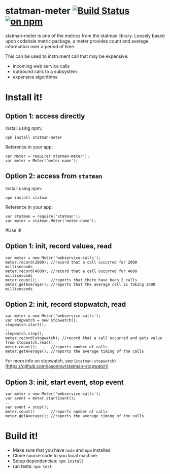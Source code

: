 # statman-meter [![Build Status](https://travis-ci.org/jasonray/statman-meter.svg?branch=master)](https://travis-ci.org/jasonray/statman-meter) [![on npm](http://img.shields.io/npm/v/statman-meter.svg?style=flat)](https://www.npmjs.org/package/statman-meter)
statman-meter is one of the metrics from the statman library. Loosely based upon codahale metric package, a meter provides count and average information over a period of time.

This can be used to instrument call that may be expensive:
- incoming web service calls
- outbound calls to a subsystem
- expensive algorithms

# Install it!
## Option 1: access directly
Install using npm:
```
npm install statman-meter
```

Reference in your app:
```
var Meter = require('statman-meter');
var meter = Meter('meter-name');
```

## Option 2: access from `statman`
Install using npm:
```
npm install statman
```

Reference in your app:
```
var statman = require('statman');
var meter = statman.Meter('meter-name');
```

#Use it!
## Option 1: init, record values, read 
```
var meter = new Meter('webservice-calls');
meter.record(2000); //record that a call occurred for 2000 milliseconds
meter.record(4000); //record that a call occurred for 4000 milliseconds
meter.count();      //reports that there have been 2 calls 
meter.getAverage(); //reports that the average call is taking 3000 milliseconds
```

## Option 2: init, record stopwatch, read 
```
var meter = new Meter('webservice-calls');
var stopwatch = new Stopwatch();
stopwatch.start();
..
stopwatch.stop();
meter.record(stopwatch); //record that a call occurred and gets value from stopwatch.read()
meter.count();      //reports number of calls
meter.getAverage(); //reports the average timing of the calls
```

For more info on stopwatch, see (`statman-stopwatch`)[https://github.com/jasonray/statman-stopwatch]

## Option 3: init, start event, stop event
```
var meter = new Meter('webservice-calls');
var event = meter.startEvent();
..
var event = stop();
meter.count()       //reports number of calls
meter.getAverage(); //reports the average timing of the calls
```

# Build it!
- Make sure that you have `node` and `npm` installed
- Clone source code to you local machine
- Setup dependencies: `npm install`
- run tests: `npm test`



